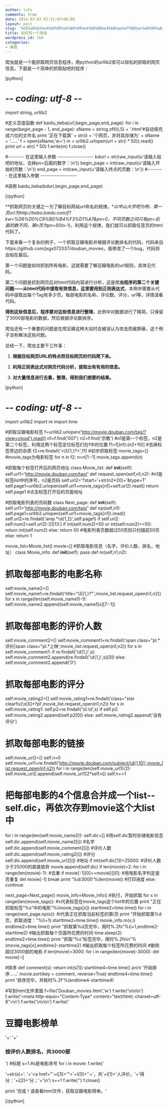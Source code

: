 ```yaml
---
author: lufo
comments: true
date: 2014-03-03 02:31:07+00:00
layout: post
slug: '%e5%a6%82%e4%bd%95%e5%86%99%e4%b8%80%e4%b8%aa%e7%88%ac%e8%99%ab'
title: 如何写一个爬虫
wordpress_id: 164
categories:
- 编程
---
```


爬虫就是一个能抓取网页信息程序，用python的urllib2库可以轻松的抓取的网页信息，下面是一个简单的抓取贴吧的程序：

[python]

# -*- coding: utf-8 -*-

import string, urllib2

#定义百度函数
def baidu_tieba(url,begin_page,end_page):
 for i in range(begin_page - 1, end_page):
 sName = string.zfill(i,5) + '.html'#自动填充成六位的文件名
 print '正在下载第' + str(i) + '个网页，并将其存储为' + sName + '......'
 f = open(sName,'w+')
 m = urllib2.urlopen(url + str(i * 50)).read()
 print url + str(i * 50)
 f.write(m)
 f.close()

#-------- 在这里输入参数 ------------------
bdurl = str(raw_input(u'请输入贴吧的地址，去掉pn=后面的数字：\n'))
begin_page = int(raw_input(u'请输入开始的页数：\n'))
end_page = int(raw_input(u'请输入终点的页数：\n'))
#-------- 在这里输入参数 ------------------

#调用
baidu_tieba(bdurl,begin_page,end_page)

[/python]

**抓取网页的关键之一为了解目标网站url命名的规律。**以中山大学吧为例，第一页url为http://tieba.baidu.com/f?kw=%D6%D0%C9%BD%B4%F3%D1%A7&pn=0，不同页数之间只有pn=后面的数不同，第n页为pn=50*(n-1)，利用这个规律，我们就可以抓取任意页的html代码了。

下面来看一个复杂的例子，一个抓取豆瓣电影并根据评论数排名的代码，代码来自https://github.com/jxgx072037/douban_movies，我修改了一个bug，代码将会贴在最后。

第一个问题是如何抓到所有电影，这就需要了解豆瓣电影的url规则，具体见代码。

第二个问题是抓到网页后对html代码内容进行分析，这是爬**虫程序的第二个关键问题——从html代码中提取有效信息，**这里要用到**正则表达式**，本例中需要从代码中提取出每个Tag有多少页，每部电影的名称，评论数，评分，url等，详情请看代码。

**得到这些信息后，程序要对这些信息进行整理**，此例中对数据进行了精简，只保留了3000部电影的数据，然后根据评论数排序。

爬虫还有一个重要的问题是在爬豆瓣这种大站时会被误认为攻击而被屏蔽，这个例子没有解决这些问题。

总结一下，爬虫主要干三件事：



	
  1. **根据目标网页URL的特点将目标网页的代码爬下来。**


	
  2. **利用正则表达式对网页代码分析，提取出有有用的信息。**

	
  3. **对大量信息进行去重，整理，得到我们想要的结果。**


[python]

# -*- coding: utf-8 -*-
import urllib2
import re
import time

#抓取豆瓣电影标签
f=urllib2.urlopen('http://movie.douban.com/tag/?view=cloud').read()
n1=f.find('007')
n2=f.find('宗教') #n1是第一个标签，n2是第二个标签，利用这两个标签定位标签们在f中的位置
f1=f[(n1):(n2+10)] #去掉标签旁边的杂质
f2=re.findall('\>\S{1,}?\<',f1) #初步抓取标签
movie_tags=[] #movie_tags为电影标签
for n in f2:
 n=n[1:-1]
 movie_tags.append(n)

#抓取每个标签打开后的网页地址
class Movie_list:
 def __init__(self):
 self.url1='http://movie.douban.com/tag/'
 def request_open(self,n1,n2): #n1是标签list中的序号，n2是页码
 self.url2='?start='+str(n2*20)+'&type=T'
 self.page1=urllib2.urlopen(self.url1+movie_tags[n1]+self.url2).read()
 return self.page1 #点击标签打开后的页面地址

#抓取电影列表的页码数
class Next_page:
 def __init__(self):
 self.url1='http://movie.douban.com/tag/'
 def np(self,n1):
 self.page1=urllib2.urlopen(self.url1+movie_tags[n1]).read()
 self.url2=re.findall('amp.*\d{1,2}',self.page1)
 if self.url2:
 self.num2=self.url2[-2][13:]
 if int(self.num2)<50 or int(self.num2)==50:
 return int(self.num2)
 else:
 return 50 #电影列表页数超过50页则只扫描前50页
 else:
 return 1

movie_list=Movie_list()
movie=[]
#抓取电影信息（名字，评价人数，排名，地址）
class Movie_info:
 def __init__(self):
 pass
 def m(self,n1,n2):
 # 抓取每部电影的电影名称
 self.movie_name2=[]
 self.movie_name1=re.findall('title="\S{1,}?"',movie_list.request_open(n1,n2))
 for x in range(len(self.movie_name1)-1):
 self.movie_name2.append(self.movie_name1[x][7:-1])

 # 抓取每部电影的评价人数
 self.movie_comment2=[]
 self.movie_comment1=re.findall('span class=\"pl.*评价|span class=\"pl.*上映',movie_list.request_open(n1,n2))
 for s in self.movie_comment1:
 if re.findall('\d{1,}',s):
 self.movie_comment2.append(re.findall('\d{1,}',s)[0])
 else:
 self.movie_comment2.append('0')

# 抓取每部电影的评分
 self.movie_rating2=[]
 self.movie_rating1=re.findall('class=\"star clearfix[\s\S]*?pl',movie_list.request_open(n1,n2))
 for s in self.movie_rating1:
 self.p2=re.findall('\d\.\d',s)
 if self.p2:
 self.movie_rating2.append(self.p2[0])
 else:
 self.movie_rating2.append('没有评分')

# 抓取每部电影的链接
 self.movie_url2=[]
 self.n=0
 self.movie_url1=re.findall('http://movie.douban.com/subject/\d{1,10}',movie_list.request_open(n1,n2))
 for i in range(len(self.movie_url1)/2):
 self.movie_url2.append(self.movie_url1[2*self.n])
 self.n+=1

# 把每部电影的4个信息合并成一个list--self.dic，再依次存到movie这个大list中
 for i in range(len(self.movie_name2)):
 self.dic=[] #用self.dic暂时存储电影信息
 self.dic.append(self.movie_name2[i]) #名字
 self.dic.append(self.movie_comment2[i]) #评价人数
 self.dic.append(self.movie_rating2[i]) #评分
 self.dic.append(self.movie_url2[i]) #地址
 if int(self.dic[1])>25000: #评价人数少于25000的直接放弃
 movie.append(self.dic)
 if len(movie)>2:
 for i in range(len(movie)-1): #去重
 if movie[-1][0]==movie[i][0]: #用电影名字判定是否重复
 del movie[-1]
 break
 print '%d/3000'%(len(movie)) #打印进度
 else:
 continue

next_page=Next_page()
movie_info=Movie_info()
#执行，开始抓取
for x in range(len(movie_tags)): #x代表标签在movie_tags这个list中的位置
 print "正在抓取标签“%s”中的电影"%(movie_tags[x])
 starttime2=time.time()
 for i in range(next_page.np(x)): #i代表正在抓取当前标签的第i页
 print "开始抓取第%d页，抓取进度："%(i+1)
 starttime2=time.time()
 movie_info.m(x,i)
 endtime2=time.time()
 print "抓取第%d页完毕，用时%.2fs"%(i+1,endtime2-starttime2) #输出抓取每个页面所花费的时间
 time.sleep(2)
 endtime2=time.time()
 print "抓取“%s”标签完毕，用时%.2fs\n"%(movie_tags[x],endtime2-starttime2) #输出抓取每个标签所花费的时间
#删除超过3000部的电影
if len(movie)>3000:
 for i in range(len(movie)-3000):
 del movie[-i]

#排序
def comment(s):
 return int(s[1])
starttime4=time.time()
print '开始排序……'
movie.sort(key = comment, reverse=True)
endtime4=time.time()
print '排序完毕，共耗时%.2f'%(endtime4-starttime4)

#写到html文件里面
f=file('Douban_movies.html','w')
f.write('<!DOCTYPE html>\n<html>\n<head>\n')
f.write('<meta http-equiv=\"Content-Type\" content=\"text/html; charset=utf-8\">\n')
f.write('</head>\n\n<body>\n')
f.write('<h1>豆瓣电影榜单</h1>'+' '+'<h3>按评价人数排名，共3000部</h3>') #标题
s=1 #s是电影序号
for i in movie:
 f.write('<p>'+str(s)+'. '+'<a href=\"'+i[3]+'\">'+i[0]+'</a>'+'，共'+i[1]+'人评价，'+'得分：'+i[2]+'分；'+'\n')
 s+=1
f.write('</body>')
f.close()

print '完成！请查看html文件，获取豆瓣电影榜单。'

[/python]
